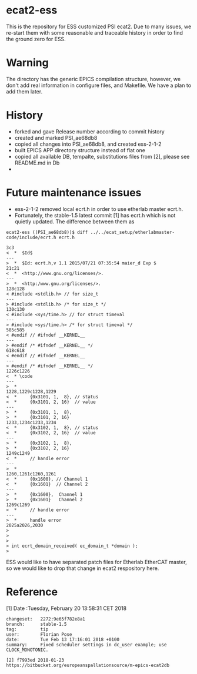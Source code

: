# ecat2-ess 

This is the repository for ESS customized PSI ecat2. Due to many issues, we re-start them with some reasonable and traceable history in order to find the ground zero for ESS.


# Warning
The directory has the generic EPICS compilation structure, however, we don't add real information in configure files, and Makefile. We have a plan to add them later.


# History

* forked and gave Release number according to commit history
* created and marked PSI_ae68db8
* copied all changes into PSI_ae68db8, and created ess-2-1-2
* built EPICS APP directory structure instead of flat one
* copied all available DB, tempalte, substitutions files from [2], please see README.md in Db
* 


# Future maintenance issues

* ess-2-1-2 removed local ecrt.h in order to use etherlab master ecrt.h.
* Fortunately, the stable-1.5 latest commit [1] has ecrt.h which is not quietly updated. The difference between them as

```
ecat2-ess ((PSI_ae68db8))$ diff ../../ecat_setup/etherlabmaster-code/include/ecrt.h ecrt.h

3c3
<  *  $Id$
---
>  *  $Id: ecrt.h,v 1.1 2015/07/21 07:35:54 maier_d Exp $
21c21
<  *  <http://www.gnu.org/licenses/>.
---
>  *  <http:/www.gnu.org/licenses/>.
128c128
< #include <stdlib.h> // for size_t
---
> #include <stdlib.h> /* for size_t */
130c130
< #include <sys/time.h> // for struct timeval
---
> #include <sys/time.h> /* for struct timeval */
585c585
< #endif // #ifndef __KERNEL__
---
> #endif /* #ifndef __KERNEL__ */
618c618
< #endif // #ifndef __KERNEL__
---
> #endif /* #ifndef __KERNEL__ */
1226c1226
<  * \code
---
>  *
1228,1229c1228,1229
<  *     {0x3101, 1,  8}, // status
<  *     {0x3101, 2, 16}  // value
---
>  *     {0x3101, 1,  8},
>  *     {0x3101, 2, 16}
1233,1234c1233,1234
<  *     {0x3102, 1,  8}, // status
<  *     {0x3102, 2, 16}  // value
---
>  *     {0x3102, 1,  8},
>  *     {0x3102, 2, 16}
1249c1249
<  *     // handle error
---
>  *
1260,1261c1260,1261
<  *     {0x1600}, // Channel 1
<  *     {0x1601}  // Channel 2
---
>  *     {0x1600},  Channel 1
>  *     {0x1601}   Channel 2
1269c1269
<  *     // handle error
---
>  *     handle error
2025a2026,2030
> 
> 
> 
> int ecrt_domain_received( ec_domain_t *domain );
> 
```

ESS would like to have separated patch files for Etherlab EtherCAT master, so we would like to drop that change in ecat2 respository here.  


# Reference 


[1] Date :Tuesday, February 20 13:58:31 CET 2018
```
changeset:   2272:9e65f782e8a1
branch:      stable-1.5
tag:         tip
user:        Florian Pose
date:        Tue Feb 13 17:16:01 2018 +0100
summary:     Fixed scheduler settings in dc_user example; use CLOCK_MONOTONIC.

[2] f7993ed 2018-01-23 
https://bitbucket.org/europeanspallationsource/m-epics-ecat2db
```

